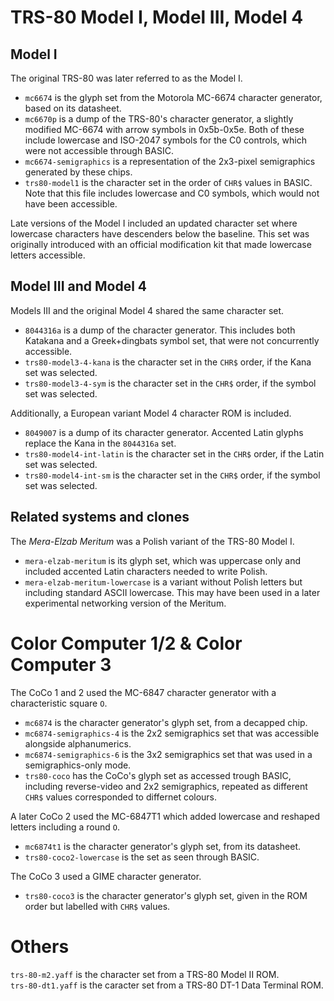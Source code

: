 TRS-80 Model I, Model III, Model 4
==================================

Model I
-------

The original TRS-80 was later referred to as the Model I.

- `mc6674` is the glyph set from the Motorola MC-6674 character generator, based on its datasheet.  
- `mc6670p` is a dump of the TRS-80's character generator, a slightly modified MC-6674 with arrow symbols in 0x5b-0x5e.
Both of these include lowercase and ISO-2047 symbols for the C0 controls, which were not accessible through BASIC.  
- `mc6674-semigraphics` is a representation of the 2x3-pixel semigraphics generated by these chips.  
- `trs80-model1` is the character set in the order of `CHR$` values in BASIC. Note that this file includes lowercase and C0 symbols, which would not have been accessible.

Late versions of the Model I included an updated character set where lowercase characters have descenders below the baseline. This set was originally introduced with an official modification kit that made lowercase letters accessible.


Model III and Model 4
---------------------

Models III and the original Model 4 shared the same character set.
- `8044316a` is a dump of the character generator. This includes both Katakana and a Greek+dingbats symbol set, that were not concurrently accessible.  
- `trs80-model3-4-kana` is the character set in the `CHR$` order, if the Kana set was selected.  
- `trs80-model3-4-sym` is the character set in the `CHR$` order, if the symbol set was selected.  

Additionally, a European variant Model 4 character ROM is included.
- `8049007` is a dump of its character generator. Accented Latin glyphs replace the Kana in the `8044316a` set.  
- `trs80-model4-int-latin` is the character set in the `CHR$` order, if the Latin set was selected.  
- `trs80-model4-int-sm` is the character set in the `CHR$` order, if the symbol set was selected.


Related systems and clones
--------------------------

The *Mera-Elzab Meritum* was a Polish variant of the TRS-80 Model I.
- `mera-elzab-meritum` is its glyph set, which was uppercase only and included accented Latin characters needed to write Polish.  
- `mera-elzab-meritum-lowercase` is a variant without Polish letters but including standard ASCII lowercase. This may have been used in a later experimental networking version of the Meritum.  


Color Computer 1/2 & Color Computer 3
=====================================

The CoCo 1 and 2 used the MC-6847 character generator with a characteristic square `O`.
- `mc6874` is the character generator's glyph set, from a decapped chip.  
- `mc6874-semigraphics-4` is the 2x2 semigraphics set that was accessible alongside alphanumerics.  
- `mc6874-semigraphics-6` is the 3x2 semigraphics set that was used in a semigraphics-only mode.
- `trs80-coco` has the CoCo's glyph set as accessed trough BASIC, including reverse-video and 2x2 semigraphics, repeated as different `CHR$` values corresponded to differnet colours.

A later CoCo 2 used the MC-6847T1 which added lowercase and reshaped letters including a round `O`.
- `mc6874t1` is the character generator's glyph set, from its datasheet.  
- `trs80-coco2-lowercase` is the set as seen through BASIC.

The CoCo 3 used a GIME character generator.
- `trs80-coco3` is the character generator's glyph set, given in the ROM order but labelled with `CHR$` values.


Others
======

`trs-80-m2.yaff` is the character set from a TRS-80 Model II ROM.  
`trs-80-dt1.yaff` is the caracter set from a TRS-80 DT-1 Data Terminal ROM.
